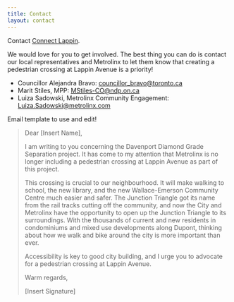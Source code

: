 ```yaml
---
title: Contact
layout: contact
---
```


Contact [Connect Lappin](mailto:connect@connectlappin.ca).

We would love for you to get involved. The best thing you can do is contact our local representatives and Metrolinx to let them know that creating a pedestrian crossing at Lappin Avenue is a priority!

- Councillor Alejandra Bravo: [councillor_bravo@toronto.ca](mailto:councillor_bravo@toronto.ca)
- Marit Stiles, MPP: [MStiles-CO@ndp.on.ca](mailto:MStiles-CO@ndp.on.ca)
- Luiza Sadowski, Metrolinx Community Engagement: [Luiza.Sadowski@metrolinx.com](mailto:Luiza.Sadowski@metrolinx.com)

Email template to use and edit!

>Dear [Insert Name],
>
>I am writing to you concerning the Davenport Diamond Grade Separation project. It has come to my attention that Metrolinx is no longer including a pedestrian crossing at Lappin Avenue as part of this project.
>
>This crossing is crucial to our neighbourhood. It will make walking to school, the new library, and the new Wallace-Emerson Community Centre much easier and safer. The Junction Triangle got its name from the rail tracks cutting off the community, and now the City and Metrolinx have the opportunity to open up the Junction Triangle to its surroundings. With the thousands of current and new residents in condominiums and mixed use developments along Dupont, thinking about how we walk and bike around the city is more important than ever. 
>
>Accessibility is key to good city building, and I urge you to advocate for a pedestrian crossing at Lappin Avenue. 
>
>Warm regards,
>
>[Insert Signature]
